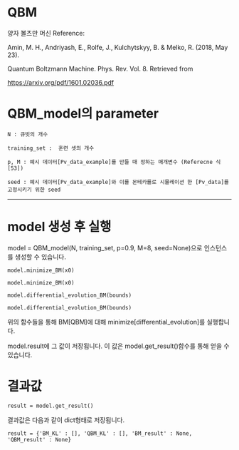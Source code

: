 # QBM

양자 볼츠만 머신
Reference:

Amin, M. H., Andriyash, E., Rolfe, J., Kulchytskyy, B. & Melko, R. (2018, May 23).

Quantum Boltzmann Machine. Phys. Rev. Vol. 8. Retrieved from 
    
https://arxiv.org/pdf/1601.02036.pdf

# QBM_model의 parameter

    N : 큐빗의 개수

    training_set :  훈련 셋의 개수

    p, M : 예시 데이터[Pv_data_example]를 만들 때 정하는 매개변수 (Referecne 식[53])

    seed : 예시 데이터[Pv_data_example]와 이를 몬테카를로 시뮬레이션 한 [Pv_data]를 고정시키기 위한 seed

-----------------------------------------------------------------------------------------

# model 생성 후 실행
model = QBM_model(N, training_set, p=0.9, M=8, seed=None)으로 인스턴스를 생성할 수 있습니다.

    model.minimize_BM(x0)

    model.minimize_BM(x0)

    model.differential_evolution_BM(bounds)

    model.differential_evolution_BM(bounds)

위의 함수들을 통해 BM[QBM]에 대해 minimize[differential_evolution]를 실행합니다.

model.result에 그 값이 저장됩니다. 이 값은 model.get_result()함수를 통해 얻을 수 있습니다.

# 결과값

    result = model.get_result()

결과값은 다음과 같이 dict형태로 저장됩니다.

    result = {'BM_KL' : [], 'QBM_KL' : [], 'BM_result' : None, 'QBM_result' : None}

